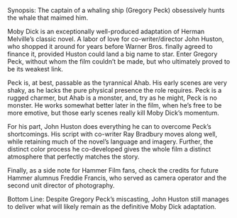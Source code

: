 Synopsis: The captain of a whaling ship (Gregory Peck) obsessively hunts the whale that maimed him.

Moby Dick is an exceptionally well-produced adaptation of Herman Melville’s classic novel.  A labor of love for co-writer/director John Huston, who shopped it around for years before Warner Bros. finally agreed to finance it, provided Huston could land a big name to star.  Enter Gregory Peck, without whom the film couldn’t be made, but who ultimately proved to be its weakest link.

Peck is, at best, passable as the tyrannical Ahab.  His early scenes are very shaky, as he lacks the pure physical presence the role requires.  Peck is a rugged charmer, but Ahab is a monster, and, try as he might, Peck is no monster.  He works somewhat better later in the film, when he’s free to be more emotive, but those early scenes really kill Moby Dick’s momentum.

For his part, John Huston does everything he can to overcome Peck’s shortcomings.  His script with co-writer Ray Bradbury moves along well, while retaining much of the novel’s language and imagery.  Further, the distinct color process he co-developed gives the whole film a distinct atmosphere that perfectly matches the story.

Finally, as a side note for Hammer Film fans, check the credits for future Hammer alumnus Freddie Francis, who served as camera operator and the second unit director of photography.

Bottom Line: Despite Gregory Peck’s miscasting, John Huston still manages to deliver what will likely remain as the definitive Moby Dick adaptation.
